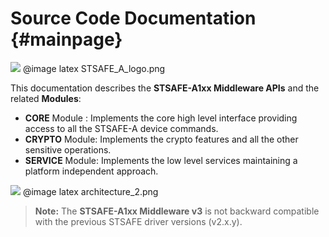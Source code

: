 Source Code Documentation                         {#mainpage}
===========================

![](STSAFE_A_logo.png)
@image latex STSAFE_A_logo.png

This documentation describes the **STSAFE-A1xx Middleware APIs** and the related **Modules**: 

- **CORE** Module : Implements the core high level interface providing access to all the STSAFE-A device commands.
- **CRYPTO** Module: Implements the crypto features  and all the other sensitive operations.
- **SERVICE** Module: Implements the low level services maintaining a platform independent approach.

![](architecture_2.png)
@image latex architecture_2.png

> **Note:** The **STSAFE-A1xx Middleware v3** is not backward compatible with the previous STSAFE driver versions (v2.x.y).